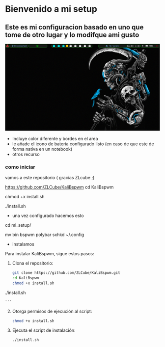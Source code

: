 # Bienvenido a mi setup


## Este es mi configuracion basado en uno que tome de otro lugar y lo modifque ami gusto 
![Texto alternativo](pictures/2023-12-29_04-33.png)
* Incluye color diferente y bordes en el area
* le añade el icono de bateria  configurado listo (en caso de que este de forma nativa en un notebook)
* otros recurso 


### como iniciar

vamos a este repositorio  ( gracias ZLcube ;)

https://github.com/ZLCube/KaliBspwm
cd KaliBspwm

chmod +x install.sh

./install.sh
- una vez configurado hacemos esto

 cd mi_setup/
 
 mv bin bspwm polybar sxhkd ~/.config 

 - instalamos


Para instalar KaliBspwm, sigue estos pasos:

1. Clona el repositorio:

    ```bash
    git clone https://github.com/ZLCube/KaliBspwm.git 
    cd KaliBspwm
    chmod +x install.sh

  ./install.sh
     
    ```

2. Otorga permisos de ejecución al script:

    ```bash
    chmod +x install.sh
    ```

3. Ejecuta el script de instalación:

    ```bash
    ./install.sh
    ```
